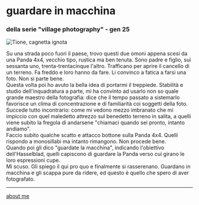 # guardare in macchina  
### della serie "village photography" - gen 25  
  
![](https://i.postimg.cc/GhL3L16Y/cc44f06e-53bf-4979-a5f4-5d69b637083f.jpg "Tione, cagnetta ignota")  

Su una strada poco fuori il paese, trovo questi due omoni appena scesi da una Panda 4x4, vecchio tipo, rustica ma ben tenuta. Sono padre e figlio, sui sessanta uno, trenta-trentacinque l'altro. Trafficano per aprire il cancello di un terreno. Fa freddo e loro hanno da fare. Li convinco a fatica a farsi una foto. Non si parte bene.  
Questa volta poi ho avuto la bella idea di portarmi il treppiede. Stabilità e studio dell'inquadratura a parte, mi ha convinto ad usarlo non so quale grande maestro della fotografia: dice che il tempo passato a sistemarlo favorisce un clima di concentrazione e di familiarità coi soggetti della foto.  
Succede tutto incontrario: come mi vedono mezzo imbranato che mi impiccio con quel maledetto attrezzo sul benedetto terreno in salita, a quelli viene subito la fregola di andarsene "chiamaci quando sei pronto, intanto andiamo".  
Faccio subito qualche scatto e attacco bottone sulla Panda 4x4. Quelli rispondo a monosillabi ma intanto rimangono. Non procede bene.     
Quando poi gli dico "guardate la macchina", indicando l'obiettivo dell'Hasselblad, quelli capiscono di guardare la Panda verso cui girano le loro espressioni cupe.  
Mi scuso. Gli spiego il qui pro quo e finalmente si rasserenano. Guardano in macchina e gli scappa pure da ridere, ed questo è quello che spero di aver fotografato.  

---  
[about me](https://about.me/cacioman) 
